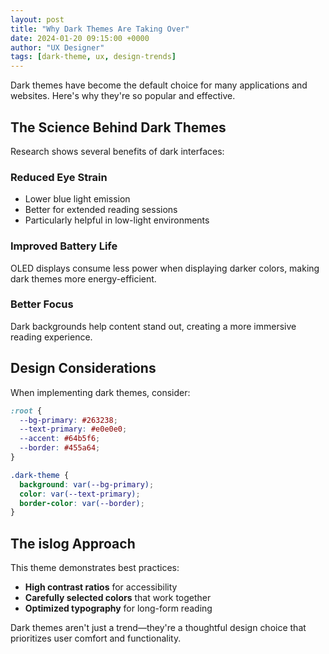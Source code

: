 ```yaml
---
layout: post
title: "Why Dark Themes Are Taking Over"
date: 2024-01-20 09:15:00 +0000
author: "UX Designer"
tags: [dark-theme, ux, design-trends]
---
```


Dark themes have become the default choice for many applications and websites. Here's why they're so popular and effective.

## The Science Behind Dark Themes

Research shows several benefits of dark interfaces:

### Reduced Eye Strain
- Lower blue light emission
- Better for extended reading sessions
- Particularly helpful in low-light environments

### Improved Battery Life
OLED displays consume less power when displaying darker colors, making dark themes more energy-efficient.

### Better Focus
Dark backgrounds help content stand out, creating a more immersive reading experience.

## Design Considerations

When implementing dark themes, consider:

```css
:root {
  --bg-primary: #263238;
  --text-primary: #e0e0e0;
  --accent: #64b5f6;
  --border: #455a64;
}

.dark-theme {
  background: var(--bg-primary);
  color: var(--text-primary);
  border-color: var(--border);
}
```

## The islog Approach

This theme demonstrates best practices:

- **High contrast ratios** for accessibility
- **Carefully selected colors** that work together
- **Optimized typography** for long-form reading

Dark themes aren't just a trend—they're a thoughtful design choice that prioritizes user comfort and functionality.
